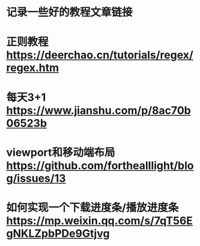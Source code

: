 # 记录一些好的教程文章链接

# 正则教程 https://deerchao.cn/tutorials/regex/regex.htm
# 每天3+1  https://www.jianshu.com/p/8ac70b06523b
# viewport和移动端布局  https://github.com/forthealllight/blog/issues/13
# 如何实现一个下载进度条/播放进度条   https://mp.weixin.qq.com/s/7qT56EgNKLZpbPDe9Gtjvg
